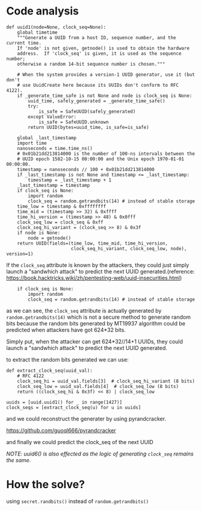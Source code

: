 # Code analysis

```
def uuid1(node=None, clock_seq=None):
    global timetime
    """Generate a UUID from a host ID, sequence number, and the current time.
    If 'node' is not given, getnode() is used to obtain the hardware
    address.  If 'clock_seq' is given, it is used as the sequence number;
    otherwise a random 14-bit sequence number is chosen."""

    # When the system provides a version-1 UUID generator, use it (but don't
    # use UuidCreate here because its UUIDs don't conform to RFC 4122).
    if _generate_time_safe is not None and node is clock_seq is None:
        uuid_time, safely_generated = _generate_time_safe()
        try:
            is_safe = SafeUUID(safely_generated)
        except ValueError:
            is_safe = SafeUUID.unknown
        return UUID(bytes=uuid_time, is_safe=is_safe)

    global _last_timestamp
    import time
    nanoseconds = time.time_ns()
    # 0x01b21dd213814000 is the number of 100-ns intervals between the
    # UUID epoch 1582-10-15 00:00:00 and the Unix epoch 1970-01-01 00:00:00.
    timestamp = nanoseconds // 100 + 0x01b21dd213814000
    if _last_timestamp is not None and timestamp <= _last_timestamp:
        timestamp = _last_timestamp + 1
    _last_timestamp = timestamp
    if clock_seq is None:
        import random
        clock_seq = random.getrandbits(14) # instead of stable storage
    time_low = timestamp & 0xffffffff
    time_mid = (timestamp >> 32) & 0xffff
    time_hi_version = (timestamp >> 48) & 0x0fff
    clock_seq_low = clock_seq & 0xff
    clock_seq_hi_variant = (clock_seq >> 8) & 0x3f
    if node is None:
        node = getnode()
    return UUID(fields=(time_low, time_mid, time_hi_version,
                        clock_seq_hi_variant, clock_seq_low, node), version=1)
```

If the `clock_seq` attribute is known by the attackers, they could just simply launch a "sandwhich attack" to predict the next UUID generated.(reference: https://book.hacktricks.wiki/zh/pentesting-web/uuid-insecurities.html)

```
    if clock_seq is None:
        import random
        clock_seq = random.getrandbits(14) # instead of stable storage
```

as we can see, the `clock_seq` attribute is actually generated by `random.getrandbits(14)` which is not a secure method to generate random bits because the random bits generated by MT19937 algorithm could be predicted when attackers have got 624*32 bits.

Simply put, when the attacker can get 624*32//14+1 UUIDs, they could launch a "sandwhich attack" to predict the next UUID generated.

to extract the random bits generated we can use:

```
def extract_clock_seq(uuid_val):
	# RFC 4122
    clock_seq_hi = uuid_val.fields[3]  # clock_seq_hi_variant (8 bits)
    clock_seq_low = uuid_val.fields[4]  # clock_seq_low (8 bits)
    return ((clock_seq_hi & 0x3f) << 8) | clock_seq_low

uuids = [uuid.uuid1() for _ in range(1427)]
clock_seqs = [extract_clock_seq(u) for u in uuids]
```

and we could reconstruct the generater by using pyrandcracker.

https://github.com/guoql666/pyrandcracker

and finally we could predict the clock_seq of the next UUID

*NOTE: uuid6() is also effected as the logic of generating `clock_seq` remains the same.*

# How the solve?

using `secret.randbits()` instead of `random.getrandbits()`
